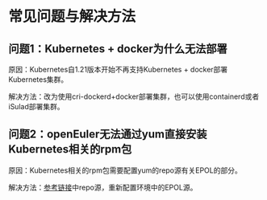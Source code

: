 # 常见问题与解决方法

## **问题1：Kubernetes + docker为什么无法部署**

原因：Kubernetes自1.21版本开始不再支持Kubernetes + docker部署Kubernetes集群。

解决方法：改为使用cri-dockerd+docker部署集群，也可以使用containerd或者iSulad部署集群。

## **问题2：openEuler无法通过yum直接安装Kubernetes相关的rpm包**

原因：Kubernetes相关的rpm包需要配置yum的repo源有关EPOL的部分。

解决方法：[参考链接](https://forum.openeuler.org/t/topic/768)中repo源，重新配置环境中的EPOL源。
